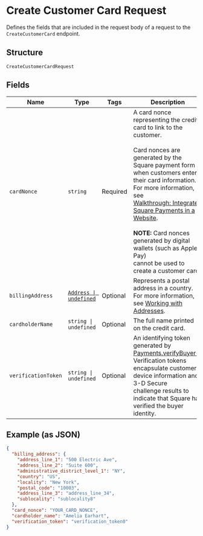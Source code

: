<!-- Optimized: 2025-10-06 -->
<!-- RPM: 1.6.2.1.1.6.2.1_create-customer-card-request_20251006 -->
<!-- Session: E2E RPM DNA Application -->
<!-- AOM: RND (Reggie & Dro) -->
<!-- COI: TECHNOLOGY -->
<!-- RPM: HIGH -->
<!-- ACTION: BUILD -->

# Create Customer Card Request

Defines the fields that are included in the request body of a request
to the `CreateCustomerCard` endpoint.

## Structure

`CreateCustomerCardRequest`

## Fields

| Name | Type | Tags | Description |
|  --- | --- | --- | --- |
| `cardNonce` | `string` | Required | A card nonce representing the credit card to link to the customer.<br><br>Card nonces are generated by the Square payment form when customers enter<br>their card information. For more information, see<br>[Walkthrough: Integrate Square Payments in a Website](https://developer.squareup.com/docs/web-payments/take-card-payment).<br><br>__NOTE:__ Card nonces generated by digital wallets (such as Apple Pay)<br>cannot be used to create a customer card. |
| `billingAddress` | [`Address \| undefined`](../../doc/models/address.md) | Optional | Represents a postal address in a country.<br>For more information, see [Working with Addresses](https://developer.squareup.com/docs/build-basics/working-with-addresses). |
| `cardholderName` | `string \| undefined` | Optional | The full name printed on the credit card. |
| `verificationToken` | `string \| undefined` | Optional | An identifying token generated by [Payments.verifyBuyer()](https://developer.squareup.com/reference/sdks/web/payments/objects/Payments#Payments.verifyBuyer).<br>Verification tokens encapsulate customer device information and 3-D Secure<br>challenge results to indicate that Square has verified the buyer identity. |

## Example (as JSON)

```json
{
  "billing_address": {
    "address_line_1": "500 Electric Ave",
    "address_line_2": "Suite 600",
    "administrative_district_level_1": "NY",
    "country": "US",
    "locality": "New York",
    "postal_code": "10003",
    "address_line_3": "address_line_34",
    "sublocality": "sublocality8"
  },
  "card_nonce": "YOUR_CARD_NONCE",
  "cardholder_name": "Amelia Earhart",
  "verification_token": "verification_token0"
}
```

